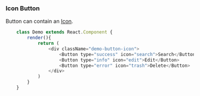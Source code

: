 ### Icon Button
Button can contain an [Icon]('/#/icon').
```javascript
    class Demo extends React.Component {
        render(){
            return (
                <div className="demo-button-icon">
                    <Button type="success" icon="search">Search</Button>
                    <Button type="info" icon="edit">Edit</Button>
                    <Button type="error" icon="trash">Delete</Button>
                </div>
            )
        }
    }
```